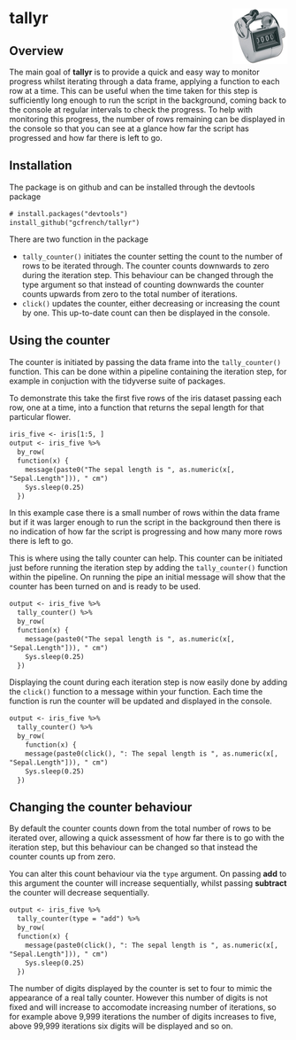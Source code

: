 # tallyr <img src="man/figures/tally_counter.png" align="right" />

## Overview

The main goal of **tallyr** is to provide a quick and easy way to monitor progress whilst iterating 
through a data frame, applying a function to each row at a time. This can be useful when the time 
taken for this step is sufficiently long enough to run the script in the background, coming back to 
the console at regular intervals to check the progress. To help with monitoring this progress, the
number of rows remaining can be displayed in the console so that you can see at a
glance how far the script has progressed and how far there is left to go.

## Installation

The package is on github and can be installed through the devtools package
```{r, eval = FALSE}
# install.packages("devtools")
install_github("gcfrench/tallyr")
```

There are two function in the package

* `tally_counter()` initiates the counter setting the count to the number of rows to be iterated 
through. The counter counts downwards to zero during the iteration step. This behaviour can be 
changed through the type argument so that instead of counting downwards the counter counts upwards
from zero to the total number of iterations. 
* `click()` updates the counter, either decreasing or
increasing the count by one. This up-to-date count can then be displayed in the console.

## Using the counter

The counter is initiated by passing the data frame into the `tally_counter()` function. This can be
done within a pipeline containing the iteration step, for example in conjuction with the tidyverse
suite of packages.

To demonstrate this take the first five rows of the iris dataset passing each row, one at a time,
into a function that returns the sepal length for that particular flower.

```{r}
iris_five <- iris[1:5, ]
output <- iris_five %>% 
  by_row(
  function(x) {
    message(paste0("The sepal length is ", as.numeric(x[, "Sepal.Length"])), " cm")
    Sys.sleep(0.25)
  })
```

In this example case there is a small number of rows within the data frame but if it was larger
enough to run the script in the background then there is no indication of how far the script is
progressing and how many more rows there is left to go.

This is where using the tally counter can help. This counter can be initiated just before running
the iteration step by adding the `tally_counter()` function within the pipeline. On running the pipe
an initial message will show that the counter has been turned on and is ready to be used.

```{r}
output <- iris_five %>% 
  tally_counter() %>% 
  by_row(
  function(x) {
    message(paste0("The sepal length is ", as.numeric(x[, "Sepal.Length"])), " cm")
    Sys.sleep(0.25)
  })
```

Displaying the count during each iteration step is now easily done by adding the `click()` function
to a message within your function. Each time the function is run the counter will be updated and
displayed in the console.

```{r}
output <- iris_five %>% 
  tally_counter() %>% 
  by_row(
    function(x) {
    message(paste0(click(), ": The sepal length is ", as.numeric(x[, "Sepal.Length"])), " cm")
    Sys.sleep(0.25)
  })
```

## Changing the counter behaviour

By default the counter counts down from the total number of rows to be iterated over, allowing a
quick assessment of how far there is to go with the iteration step, but this behaviour can be 
changed so that instead the counter counts up from zero.

You can alter this count behaviour via the `type` argument. On passing **add** to this argument the 
counter will increase sequentially, whilst passing **subtract** the counter will decrease 
sequentially.

```{r}
output <- iris_five %>% 
  tally_counter(type = "add") %>% 
  by_row(
  function(x) {
    message(paste0(click(), ": The sepal length is ", as.numeric(x[, "Sepal.Length"])), " cm")
    Sys.sleep(0.25)
  })
```

The number of digits displayed by the counter is set to four to mimic the appearance of a real tally
counter. However this number of digits is not fixed and will increase to accomodate increasing number
of iterations, so for example above 9,999 iterations the number of digits increases to five, above
99,999 iterations six digits will be displayed and so on.